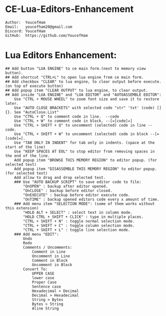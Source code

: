 # CE-Lua-Editors-Enhancement

	Author:  YoucefHam
	Email:   youcefham20@gmail.com
	Discord: YoucefHam
	GitHub:  https://github.com/YoucefHam

# Lua Editors Enhancement:

	## Add button "LUA ENGINE" to ce main form.(next to memory view button).
	## Add shortcut "CTRL+L" to open lua engine from ce main form.
	## Add checkbox "CLEAR" to lua engine, to clear output before execute.(on top of execute button)
	## Add popup item "CLEAR OUTPUT" to lua engine, to clear output.
	## Add inside "LUA ENGINE" and "LUA EDITOR" and "AUTOASSEMBLE EDITOR":
		Use "CTRL + MOUSE WHEEL" to zoom font size and save it to restore later.
		Use "AUTO CLOSE BRACKETS" with selected code "str" 'txt' (code) [] {}. See "AutoClose.List"
		Use "CTRL + Q" to comment code in line.  --code
		Use "CTRL + W" to comment code in block. --[=[code]=]
		Use "CTRL + SHIFT + Q" to uncomment (selected) code in line --code.
		Use "CTRL + SHIFT + W" to uncomment (selected) code in block --[=[code]=].
		Use "TAB ONLY IN INDENT" for tab only in indents. (space at the start of the line)
		Use "KEEP SPACES AT EOL" to stop editor from removing spaces in the end of the line.
		Add popup item "BROWSE THIS MEMORY REGION" to editor popup. (for selected text)
		Add popup item "DISASSEMBLE THIS MEMORY REGION" to editor popup. (for selected text)
		Add allow to drag and drop selected text.
		### Use "AUTO BACKUP SCRIPT" to save editor code to file:
			"OnOPEN" : backup after editor opened.
			"OnCLOSE" : backup before editor closed.
			"OnEXECUTE" : backup before editor execute code.
			"OnTIME" : backup opened editors code every x amount of time.
		### Add menu item "SELECTION MODE": (some of them works without this extension)
			"HOLD ALT + SELECT" : select text in column mode.
			"HOLD CTRL + SHIFT + CLICK" : type in multiple places.
			"CTRL + SHIFT + N" : toggle normal selection mode.
			"CTRL + SHIFT + C" : toggle column selection mode.
			"CTRL + SHIFT + L" : toggle line selection mode.
		### Add menu "EDIT":
			Undo
			Redo
			Comments / Uncomments:
				Comment in Line
				Uncomment in Line
				Comment in Block
				Uncomment in Block
			Convert To:
				UPPER CASE
				lower case
				Proper Case
				Sentence case
				Hexadecimal > Decimal
				Decimal > Hexadecimal
				String > Bytes
				Bytes > String
				Aline String